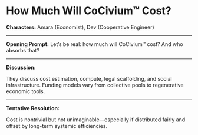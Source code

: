 <!-- status: stub; target: 150+ words -->
<!-- status: stub; target: 150+ words -->
<!-- status: stub; target: 150+ words -->
<!-- status: stub; target: 150+ words -->
<!-- status: stub; target: 150+ words -->
<!-- status: stub; target: 150+ words -->
# How Much Will CoCivium™ Cost?

**Characters:** Amara (Economist), Dev (Cooperative Engineer)

---

**Opening Prompt:** Let’s be real: how much will CoCivium™ cost? And who absorbs that?

---

**Discussion:**

They discuss cost estimation, compute, legal scaffolding, and social infrastructure. Funding models vary from collective pools to regenerative economic tools.

---

**Tentative Resolution:**

Cost is nontrivial but not unimaginable—especially if distributed fairly and offset by long-term systemic efficiencies.







